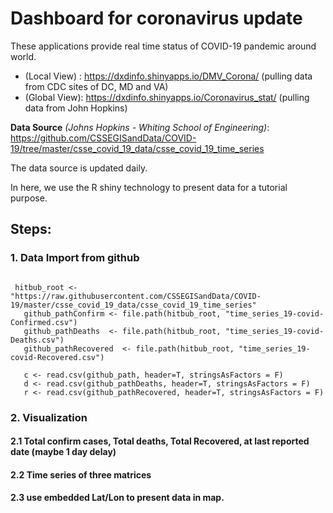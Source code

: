 # Dashboard for coronavirus update

These applications provide real time status of COVID-19 pandemic around world.
 
  * (Local View) : https://dxdinfo.shinyapps.io/DMV_Corona/ (pulling data from CDC sites of DC, MD and VA)
  * (Global View): https://dxdinfo.shinyapps.io/Coronavirus_stat/     (pulling data from John Hopkins)
 
**Data Source** *(Johns Hopkins - Whiting School of Engineering)*: https://github.com/CSSEGISandData/COVID-19/tree/master/csse_covid_19_data/csse_covid_19_time_series 

The data source is updated daily.

In here, we use the R shiny technology to present data for a tutorial purpose.

## Steps:
### 1. Data Import from github

```{r}

 hitbub_root <- "https://raw.githubusercontent.com/CSSEGISandData/COVID-19/master/csse_covid_19_data/csse_covid_19_time_series"
   github_pathConfirm <- file.path(hitbub_root, "time_series_19-covid-Confirmed.csv")
   github_pathDeaths  <- file.path(hitbub_root, "time_series_19-covid-Deaths.csv")
   github_pathRecovered  <- file.path(hitbub_root, "time_series_19-covid-Recovered.csv")
   
   c <- read.csv(github_path, header=T, stringsAsFactors = F)
   d <- read.csv(github_pathDeaths, header=T, stringsAsFactors = F)
   r <- read.csv(github_pathRecovered, header=T, stringsAsFactors = F)
```
### 2. Visualization
#### 2.1 Total confirm cases, Total deaths, Total Recovered, at last reported date (maybe 1 day delay)
#### 2.2 Time series of three matrices
#### 2.3 use embedded Lat/Lon to present data in map.
